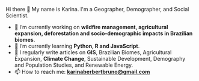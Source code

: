 Hi there 👋
My name is Karina. I'm a Geographer, Demographer, and Social Scientist.
- 🔭 I’m currently working on **wildfire management, agricultural expansion, deforestation and socio-demographic impacts in Brazilian biomes**.
- 🌱 I’m currently learning **Python, R and JavaScript**.
- 📝 I regularly write articles on **GIS**, Brazilian Biomes, Agricultural Expansion, **Climate Change**, Sustainable Development, Demography and Population Studies, and Renewable Energy.
- 📫 How to reach me: **karinaberbertbruno@gmail.com**

